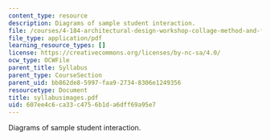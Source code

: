 ```yaml
---
content_type: resource
description: Diagrams of sample student interaction.
file: /courses/4-184-architectural-design-workshop-collage-method-and-form-spring-2004/607ee4c6ca33c4756b1da6dff69a95e7_syllabusimages.pdf
file_type: application/pdf
learning_resource_types: []
license: https://creativecommons.org/licenses/by-nc-sa/4.0/
ocw_type: OCWFile
parent_title: Syllabus
parent_type: CourseSection
parent_uid: bb862de8-5997-faa9-2734-8306e1249356
resourcetype: Document
title: syllabusimages.pdf
uid: 607ee4c6-ca33-c475-6b1d-a6dff69a95e7
---
```

Diagrams of sample student interaction.